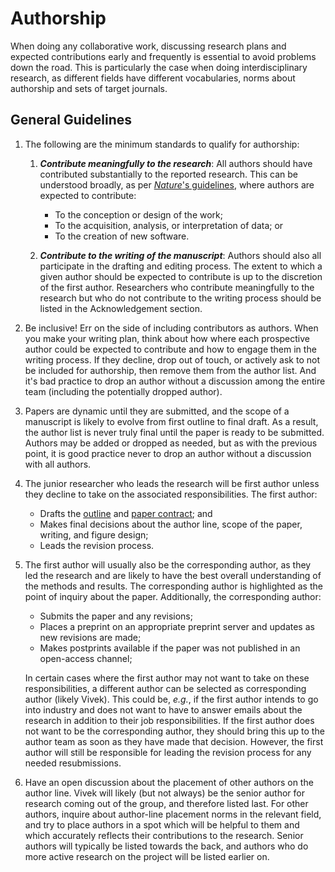 # Authorship

When doing any collaborative work, discussing research plans and expected contributions early and frequently is essential to avoid problems down the road. This is particularly the case when doing interdisciplinary research, as different fields have different vocabularies, norms about authorship and sets of target journals.

## General Guidelines

1. The following are the minimum standards to qualify for authorship:

    1. ***Contribute meaningfully to the research***: All authors should have contributed substantially to the reported research. This can be understood broadly, as per [*Nature*'s guidelines](https://www.nature.com/nature-research/editorial-policies/authorship), where authors are expected to contribute:
        * To the conception or design of the work;
        * To the acquisition, analysis, or interpretation of data; or
        * To the creation of new software.

    2. ***Contribute to the writing of the manuscript***: Authors should also all participate in the drafting and editing process. The extent to which a given author should be expected to contribute is up to the discretion of the first author. Researchers who contribute meaningfully to the research but who do not contribute to the writing process should be listed in the Acknowledgement section.

2. Be inclusive! Err on the side of including contributors as authors. When you make your writing plan, think about how where each prospective author could be expected to contribute and how to engage them in the writing process. If they decline, drop out of touch, or actively ask to not be included for authorship, then remove them from the author list. And it's bad practice to drop an author without a discussion among the entire team (including the potentially dropped author).

3. Papers are dynamic until they are submitted, and the scope of a manuscript is likely to evolve from first outline to final draft. As a result, the author list is never truly final until the paper is ready to be submitted. Authors may be added or dropped as needed, but as with the previous point, it is good practice never to drop an author without a discussion with all authors.

4. The junior researcher who leads the research will be first author unless they decline to take on the associated responsibilities. The first author:
    * Drafts the [outline](papers/#outline) and [paper contract](papers/#contract); and
    * Makes final decisions about the author line, scope of the paper, writing, and figure design;
    * Leads the revision process.

5. The first author will usually also be the corresponding author, as they led the research and are likely to have the best overall understanding of the methods and results. The corresponding author is highlighted as the point of inquiry about the paper. Additionally, the corresponding author:
    * Submits the paper and any revisions;
    * Places a preprint on an appropriate preprint server and updates as new revisions are made;
    * Makes postprints available if the paper was not published in an open-access channel;  

    In certain cases where the first author may not want to take on these responsibilities, a different author can be selected as corresponding author (likely Vivek). This could be, *e.g.*, if the first author intends to go into industry and does not want to have to answer emails about the research in addition to their job responsibilities. If the first author does not want to be the corresponding author, they should bring this up to the author team as soon as they have made that decision. However, the first author will still be responsible for leading the revision process for any needed resubmissions.

6. Have an open discussion about the placement of other authors on the author line. Vivek will likely (but not always) be the senior author for research coming out of the group, and therefore listed last. For other authors, inquire about author-line placement norms in the relevant field, and try to place authors in a spot which will be helpful to them and which accurately reflects their contributions to the research. Senior authors will typically be listed towards the back, and authors who do more active research on the project will be listed earlier on.
